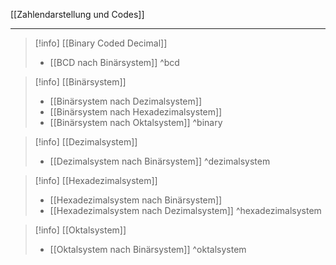 [[Zahlendarstellung und Codes]]

---

> [!info] [[Binary Coded Decimal]]
> - [[BCD nach Binärsystem]]
>^bcd

> [!info] [[Binärsystem]] 
> - [[Binärsystem nach Dezimalsystem]]
> - [[Binärsystem nach Hexadezimalsystem]]
> - [[Binärsystem nach Oktalsystem]]
>^binary

> [!info] [[Dezimalsystem]] 
> - [[Dezimalsystem nach Binärsystem]]
>^dezimalsystem

> [!info] [[Hexadezimalsystem]] 
> - [[Hexadezimalsystem nach Binärsystem]]
> - [[Hexadezimalsystem nach Dezimalsystem]]
>^hexadezimalsystem

> [!info] [[Oktalsystem]] 
> - [[Oktalsystem nach Binärsystem]]
>^oktalsystem

